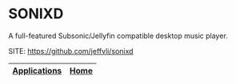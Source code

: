 # SONIXD
 
 A full-featured Subsonic/Jellyfin compatible desktop 
 music player.
 
 SITE: https://github.com/jeffvli/sonixd

 | [Applications](https://portable-linux-apps.github.io/apps.html) | [Home](https://portable-linux-apps.github.io)
 | --- | --- |
